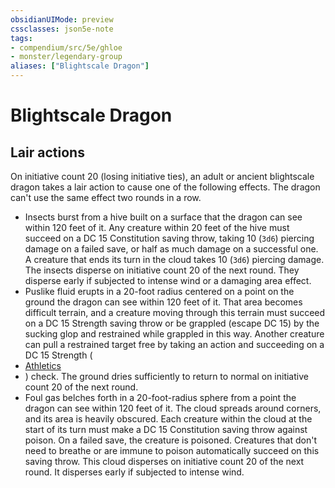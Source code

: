 ```yaml
---
obsidianUIMode: preview
cssclasses: json5e-note
tags:
- compendium/src/5e/ghloe
- monster/legendary-group
aliases: ["Blightscale Dragon"]
---
```

# Blightscale Dragon

## Lair actions


On initiative count 20 (losing initiative ties), an adult or ancient blightscale dragon takes a lair action to cause one of the following effects. The dragon can't use the same effect two rounds in a row.

- Insects burst from a hive built on a surface that the dragon can see within 120 feet of it. Any creature within 20 feet of the hive must succeed on a DC 15 Constitution saving throw, taking 10 (`3d6`) piercing damage on a failed save, or half as much damage on a successful one. A creature that ends its turn in the cloud takes 10 (`3d6`) piercing damage. The insects disperse on initiative count 20 of the next round. They disperse early if subjected to intense wind or a damaging area effect.  
- Puslike fluid erupts in a 20-foot radius centered on a point on the ground the dragon can see within 120 feet of it. That area becomes difficult terrain, and a creature moving through this terrain must succeed on a DC 15 Strength saving throw or be grappled (escape DC 15) by the sucking glop and restrained while grappled in this way. Another creature can pull a restrained target free by taking an action and succeeding on a DC 15 Strength (  
- [Athletics](/Systems/5e/rules/skills.md#Athletics)  
- ) check. The ground dries sufficiently to return to normal on initiative count 20 of the next round.  
- Foul gas belches forth in a 20-foot-radius sphere from a point the dragon can see within 120 feet of it. The cloud spreads around corners, and its area is heavily obscured. Each creature within the cloud at the start of its turn must make a DC 15 Constitution saving throw against poison. On a failed save, the creature is poisoned. Creatures that don't need to breathe or are immune to poison automatically succeed on this saving throw. This cloud disperses on initiative count 20 of the next round. It disperses early if subjected to intense wind.